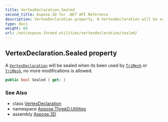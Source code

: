 ```yaml
---
title: VertexDeclaration.Sealed
second_title: Aspose.3D for .NET API Reference
description: VertexDeclaration property. A VertexDeclaration will be sealed when its been used by TriMesh or TriMesh no more modifications is allowed
type: docs
weight: 60
url: /net/aspose.threed.utilities/vertexdeclaration/sealed/
---
```

## VertexDeclaration.Sealed property

A [`VertexDeclaration`](../) will be sealed when its been used by [`TriMesh`](../../../aspose.threed.entities/trimesh-1/) or [`TriMesh`](../../../aspose.threed.entities/trimesh/), no more modifications is allowed.

```csharp
public bool Sealed { get; }
```

### See Also

* class [VertexDeclaration](../)
* namespace [Aspose.ThreeD.Utilities](../../../aspose.threed.utilities/)
* assembly [Aspose.3D](../../../)


